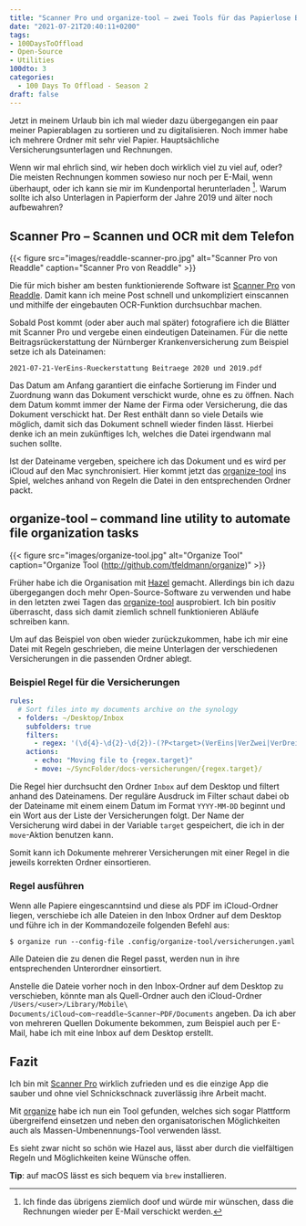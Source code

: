 ```yaml
---
title: "Scanner Pro und organize-tool – zwei Tools für das Papierlose Büro"
date: "2021-07-21T20:40:11+0200"
tags:
- 100DaysToOffload
- Open-Source
- Utilities
100dto: 3
categories:
  - 100 Days To Offload - Season 2
draft: false
---
```


Jetzt in meinem Urlaub bin ich mal wieder dazu übergegangen ein paar meiner Papierablagen zu sortieren und zu digitalisieren. Noch immer habe ich mehrere Ordner mit sehr viel Papier. Hauptsächliche Versicherungsunterlagen und Rechnungen.

Wenn wir mal ehrlich sind, wir heben doch wirklich viel zu viel auf, oder? Die meisten Rechnungen kommen sowieso nur noch per E-Mail, wenn überhaupt, oder ich kann sie mir im Kundenportal herunterladen [^1]. Warum sollte ich also Unterlagen in Papierform der Jahre 2019 und älter noch aufbewahren?

## Scanner Pro – Scannen und OCR mit dem Telefon

{{< figure src="images/readdle-scanner-pro.jpg" alt="Scanner Pro von Readdle" caption="Scanner Pro von Readdle" >}}

Die für mich bisher am besten funktionierende Software ist [Scanner Pro] von [Readdle](https://readdle.com/). Damit kann ich meine Post schnell und unkompliziert einscannen und mithilfe der eingebauten OCR-Funktion durchsuchbar machen.

Sobald Post kommt (oder aber auch mal später) fotografiere ich die Blätter mit Scanner Pro und vergebe einen eindeutigen Dateinamen. Für die nette Beitragsrückerstattung der Nürnberger Krankenversicherung zum Beispiel setze ich als Dateinamen:

`2021-07-21-VerEins-Rueckerstattung Beitraege 2020 und 2019.pdf`

Das Datum am Anfang garantiert die einfache Sortierung im Finder und Zuordnung wann das Dokument verschickt wurde, ohne es zu öffnen. Nach dem Datum kommt immer der Name der Firma oder Versicherung, die das Dokument verschickt hat. Der Rest enthält dann so viele Details wie möglich, damit sich das Dokument schnell wieder finden lässt. Hierbei denke ich an mein zukünftiges Ich, welches die Datei irgendwann mal suchen sollte.

Ist der Dateiname vergeben, speichere ich das Dokument und es wird per iCloud auf den Mac synchronisiert. Hier kommt jetzt das [organize-tool] ins Spiel, welches anhand von Regeln die Datei in den entsprechenden Ordner packt.

## organize-tool – command line utility to automate file organization tasks

{{< figure src="images/organize-tool.jpg" alt="Organize Tool" caption="Organize Tool (<http://github.com/tfeldmann/organize>)" >}}

Früher habe ich die Organisation mit [Hazel] gemacht. Allerdings bin ich dazu übergegangen doch mehr Open-Source-Software zu verwenden und habe in den letzten zwei Tagen das [organize-tool] ausprobiert. Ich bin positiv überrascht, dass sich damit ziemlich schnell funktionieren Abläufe schreiben kann.

Um auf das Beispiel von oben wieder zurückzukommen, habe ich mir eine Datei mit Regeln geschrieben, die meine Unterlagen der verschiedenen Versicherungen in die passenden Ordner ablegt.

### Beispiel Regel für die Versicherungen

```Yaml
rules:
  # Sort files into my documents archive on the synology
  - folders: ~/Desktop/Inbox
    subfolders: true
    filters:
      - regex: '(\d{4}-\d{2}-\d{2})-(?P<target>(VerEins|VerZwei|VerDrei))-'
    actions:
      - echo: "Moving file to {regex.target}"
      - move: ~/SyncFolder/docs-versicherungen/{regex.target}/

```

Die Regel hier durchsucht den Ordner `Inbox` auf dem Desktop und filtert anhand des Dateinamens. Der reguläre Ausdruck im Filter schaut dabei ob der Dateiname mit einem einem Datum im Format `YYYY-MM-DD` beginnt und ein Wort aus der Liste der Versicherungen folgt. Der Name der Versicherung wird dabei in der Variable `target` gespeichert, die ich in der `move`-Aktion benutzen kann.

Somit kann ich Dokumente mehrerer Versicherungen mit einer Regel in die jeweils korrekten Ordner einsortieren.

### Regel ausführen

Wenn alle Papiere eingescanntsind und diese als PDF im iCloud-Ordner liegen, verschiebe ich alle Dateien in den Inbox Ordner auf dem Desktop und führe ich in der Kommandozeile folgenden Befehl aus:

`$ organize run --config-file .config/organize-tool/versicherungen.yaml`

Alle Dateien die zu denen die Regel passt, werden nun in ihre entsprechenden Unterordner einsortiert.

Anstelle die Dateie vorher noch in den Inbox-Ordner auf dem Desktop zu verschieben, könnte man als Quell-Ordner auch den iCloud-Ordner `/Users/<user>/Library/Mobile\ Documents/iCloud~com~readdle~Scanner~PDF/Documents` angeben. Da ich aber von mehreren Quellen Dokumente bekommen, zum Beispiel auch per E-Mail, habe ich mit eine Inbox auf dem Desktop erstellt.

## Fazit

Ich bin mit [Scanner Pro] wirklich zufrieden und es die einzige App die sauber und ohne viel Schnickschnack zuverlässig ihre Arbeit macht.

Mit [organize][organize-tool] habe ich nun ein Tool gefunden, welches sich sogar Plattform übergreifend einsetzen und neben den organisatorischen Möglichkeiten auch als Massen-Umbenennungs-Tool verwenden lässt.

Es sieht zwar nicht so schön wie Hazel aus, lässt aber durch die vielfältigen Regeln und Möglichkeiten keine Wünsche offen.

**Tip**: auf macOS lässt es sich bequem via `brew` installieren.

<!--more-->

[^1]: Ich finde das übrigens ziemlich doof und würde mir wünschen, dass die Rechnungen wieder per E-Mail verschickt werden.

[Scanner Pro]: https://readdle.com/scannerpro
[organize-tool]: https://github.com/tfeldmann/organize
[Hazel]: https://www.noodlesoft.com/
